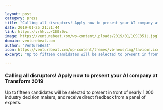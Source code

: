 ```yaml
---

layout: post
category: press
title: "Calling all disruptors! Apply now to present your AI company at Transform 2019"
date: 2019-01-25 21:51:44
link: https://vrhk.co/2DBs6wz
image: https://venturebeat.com/wp-content/uploads/2019/01/1CSC3511.jpg?w=1200&strip=all
domain: venturebeat.com
author: "VentureBeat"
icon: https://venturebeat.com/wp-content/themes/vb-news/img/favicon.ico
excerpt: "Up to fifteen candidates will be selected to present in front of nearly 1,000 industry decision makers, and receive direct feedback from a panel of experts."

---
```


### Calling all disruptors! Apply now to present your AI company at Transform 2019

Up to fifteen candidates will be selected to present in front of nearly 1,000 industry decision makers, and receive direct feedback from a panel of experts.